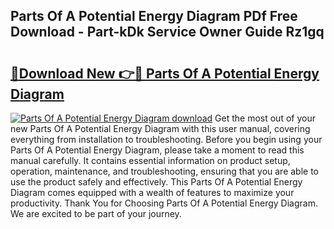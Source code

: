 ## Parts Of A Potential Energy Diagram PDf Free Download - Part-kDk Service Owner Guide Rz1gq

# <h2><a href="http://dftsz4.blite.top/?on=Parts+Of+A+Potential+Energy+Diagram">🔗Download New 👉🔴 Parts Of A Potential Energy Diagram</a></h2>

[![Parts Of A Potential Energy Diagram download](https://i.imgur.com/lujVjoI.png)](http://dftsz4.blite.top/?on=Parts+Of+A+Potential+Energy+Diagram)
Get the most out of your new Parts Of A Potential Energy Diagram with this user manual, covering everything from installation to troubleshooting. Before you begin using your Parts Of A Potential Energy Diagram, please take a moment to read this manual carefully. It contains essential information on product setup, operation, maintenance, and troubleshooting, ensuring that you are able to use the product safely and effectively. This Parts Of A Potential Energy Diagram comes equipped with a wealth of features to maximize your productivity. Thank You for Choosing Parts Of A Potential Energy Diagram. We are excited to be part of your journey.
